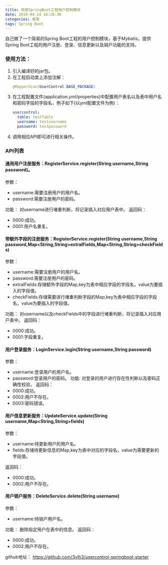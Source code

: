 ```yaml
---
title: 简易SpringBoot工程用户控制模块
date: 2019-04-24 16:28:30
categories: 框架
tags: Spring Boot
---
```

自己做了一个简易的Spring Boot工程的用户控制模块，基于Mybatis，提供Spring Boot工程的用户注册、登录、信息更新以及销户功能的支持。  
<!-- more -->
### 使用方法：  
 1. 引入编译好的jar包。
 2. 在工程启动类上添加注解：
    ```java
    @MapperScan(UserControl.BASE_PACKAGE)
    ```
 3. 在工程配置文件(application.yml/properties)中配置用户表名以及表中用户名和密码字段的字段名，例子如下(以yml配置文件为例)：
    ```yml
    usercontrol:
      table: testTable
      username: testusername
      password: testpassword
    ```
 4. 调用相应API即可进行相关操作。

### API列表
#### 通用用户注册服务：RegisterService.register(String username,String password)。
参数：
 - username:需要注册用户的用户名。
 - password:需要注册用户的密码。
 
功能：
对username进行堵重判断，将记录插入对应用户表中。
返回码：
 - 0000:成功。
 - 0001:用户名重复。

#### 带额外字段的注册服务：RegisterService.register(String username,String password,Map<String,String>extralFields,Map<String,String>checkFields)
参数：
 - username:需要注册用户的用户名。
 - password:需要注册用户的密码。
 - extralFields:存储额外字段的Map,key为表中相应字段的字段名，value为要插入的字段值。
 - checkFields:存储需要进行堵重判断字段的Map,key为表中相应字段的字段名，value为要插入的字段值。

功能：
对username以及checkFields中的字段进行堵重判断，将记录插入对应用户表中。
返回码：
 - 0000:成功。
 - 0001:字段重复。

#### 用户登录服务：LoginService.login(String username,String password)
参数：
 - username:登录用户的用户名。
 - password:登录用户的密码。
功能:
对登录的用户进行存在性判断以及密码正确性校验。
返回码：
 - 0000:成功。
 - 0002:用户不存在。
 - 0003:密码错误。

#### 用户信息更新服务：UpdateService.update(String username,Map<String,String>fields)
参数：
 - username:待更新用户的用户名。
 - fields:存储待更新信息的Map,key为表中对应的字段名，value为需要更新的字段值。

返回码：
 - 0000:成功。
 - 0002:用户不存在。

#### 用户销户服务：DeleteService.delete(String username)
参数：
 - username:待销户用户名。

功能：
删除指定用户在表中的信息。
返回码：
 - 0000:成功。
 - 0002:用户不存在。

github地址：
https://github.com/3ylh3/usercontrol-springboot-starter